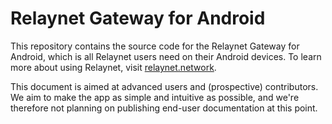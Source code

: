 # Relaynet Gateway for Android

This repository contains the source code for the Relaynet Gateway for Android, which is all Relaynet users need on their Android devices. To learn more about using Relaynet, visit [relaynet.network](https://relaynet.network/users).

This document is aimed at advanced users and (prospective) contributors. We aim to make the app as 
simple and intuitive as possible, and we're therefore not planning on publishing end-user 
documentation at this point.
